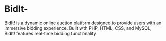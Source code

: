 # BidIt-
BidIt! is a dynamic online auction platform designed to provide users with an immersive bidding experience. Built with PHP, HTML, CSS, and MySQL, BidIt! features real-time bidding functionality
